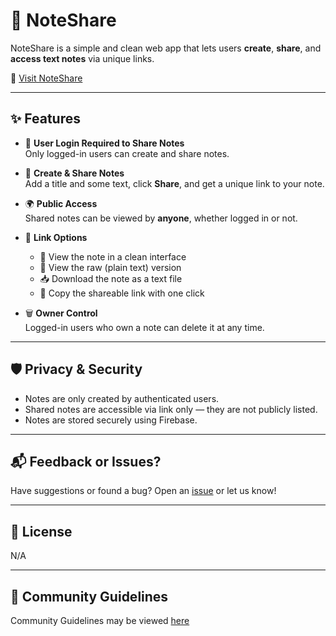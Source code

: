 # 📝 NoteShare

NoteShare is a simple and clean web app that lets users **create**, **share**, and **access text notes** via unique links.

🔗 [Visit NoteShare](https://githubuser102234.github.io/NoteShare)

---

## ✨ Features

- 🔐 **User Login Required to Share Notes**  
  Only logged-in users can create and share notes.

- 📝 **Create & Share Notes**  
  Add a title and some text, click **Share**, and get a unique link to your note.

- 🌍 **Public Access**  
  Shared notes can be viewed by **anyone**, whether logged in or not.

- 📎 **Link Options**  
  - 📄 View the note in a clean interface  
  - 🧾 View the raw (plain text) version  
  - 📥 Download the note as a text file  
  - 🔗 Copy the shareable link with one click

- 🗑️ **Owner Control**  
  Logged-in users who own a note can delete it at any time.

---

## 🛡️ Privacy & Security

- Notes are only created by authenticated users.
- Shared notes are accessible via link only — they are not publicly listed.
- Notes are stored securely using Firebase.

---

## 📬 Feedback or Issues?

Have suggestions or found a bug? Open an [issue](https://githubuser102234.github.io/NoteShare/feedback) or let us know!

---

## 📄 License

N/A

---

## 🔨 Community Guidelines

Community Guidelines may be viewed [here](https://githubuser102234.github.io/NoteShare/Communityguidelines)
